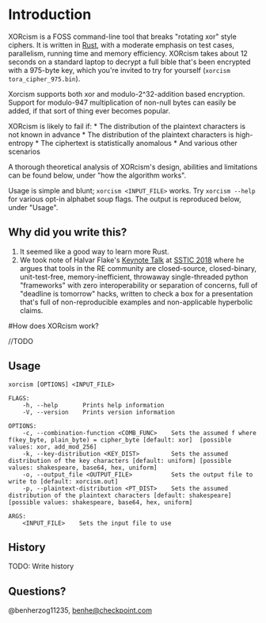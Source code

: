 # Introduction

XORcism is a FOSS command-line tool that breaks "rotating xor" style ciphers. It is written in [Rust](https://www.rust-lang.org/), with a moderate emphasis on test cases, parallelism, running time and memory efficiency. XORcism takes about 12 seconds on a standard laptop to decrypt a full bible that's been encrypted with a 975-byte key, which you're invited to try for yourself (`xorcism tora_cipher_975.bin`).

Xorcism supports both xor and modulo-2^32-addition based encryption. Support for modulo-947 multiplication of non-null bytes can easily be added, if that sort of thing ever becomes popular.

XORcism is likely to fail if:
    * The distribution of the plaintext characters is not known in advance
    * The distribution of the plaintext characters is high-entropy
    * The ciphertext is statistically anomalous
    * And various other scenarios 

A thorough theoretical analysis of XORcism's design, abilities and limitations can be found below, under "how the algorithm works".

Usage is simple and blunt; `xorcism <INPUT_FILE>` works. Try `xorcism --help` for various opt-in alphabet soup flags. The output is reproduced below, under "Usage". 

## Why did you write this?

1. It seemed like a good way to learn more Rust.
2. We took note of Halvar Flake's [Keynote Talk](https://www.sstic.org/media/SSTIC2018/SSTIC-actes/2018_ouverture/SSTIC2018-Slides-2018_ouverture-flake.pdf) at [SSTIC 2018](https://www.sstic.org) where he argues that tools in the RE community are closed-source, closed-binary, unit-test-free, memory-inefficient, throwaway single-threaded python "frameworks" with zero interoperability or separation of concerns, full of "deadline is tomorrow" hacks, written to check a box for a presentation that's full of non-reproducible examples and non-applicable hyperbolic claims.

#How does XORcism work?

//TODO


## Usage

```
xorcism [OPTIONS] <INPUT_FILE>

FLAGS:
    -h, --help       Prints help information
    -V, --version    Prints version information

OPTIONS:
    -c, --combination-function <COMB_FUNC>    Sets the assumed f where f(key_byte, plain_byte) = cipher_byte [default: xor]  [possible values: xor, add_mod_256]
    -k, --key-distribution <KEY_DIST>         Sets the assumed distribution of the key characters [default: uniform] [possible values: shakespeare, base64, hex, uniform]
    -o, --output_file <OUTPUT_FILE>           Sets the output file to write to [default: xorcism.out]
    -p, --plaintext-distribution <PT_DIST>    Sets the assumed distribution of the plaintext characters [default: shakespeare] [possible values: shakespeare, base64, hex, uniform]

ARGS:
    <INPUT_FILE>    Sets the input file to use
```

## History

TODO: Write history

## Questions?

@benherzog11235, benhe@checkpoint.com
